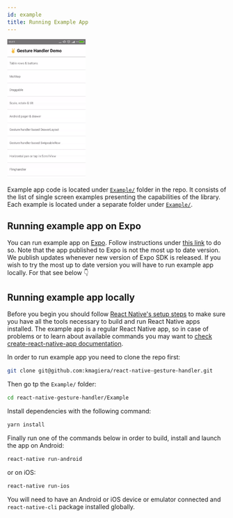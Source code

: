 ```yaml
---
id: example
title: Running Example App
---
```


<img src="assets/sampleapp.gif" data-canonical-src="https://gyazo.com/eb5c5741b6a9a16c692170a41a49c858.png" width="180" height="320" />

Example app code is located under [`Example/`](https://github.com/kmagiera/react-native-gesture-handler/tree/master/Example) folder in the repo.
It consists of the list of single screen examples presenting the capabilities of the library.
Each example is located under a separate folder under [`Example/`](https://github.com/kmagiera/react-native-gesture-handler/tree/master/Example).

## Running example app on Expo

You can run example app on [Expo](https://expo.io). Follow instructions under [this link](https://exp.host/@osdnk/gesturehandlerexample) to do so. Note that the app published to Expo is not the most up to date version. We publish updates whenever new version of Expo SDK is released. If you wish to try the most up to date version you will have to run example app locally. For that see below 👇

## Running example app locally

Before you begin you should follow [React Native's setup steps](http://facebook.github.io/react-native/docs/getting-started.html) to make sure you have all the tools necessary to build and run React Native apps installed.
The example app is a regular React Native app, so in case of problems or to learn about available commands you may want to [check create-react-native-app documentation](https://github.com/react-community/create-react-native-app/blob/master/react-native-scripts/template/README.md).

In order to run example app you need to clone the repo first:

```bash
git clone git@github.com:kmagiera/react-native-gesture-handler.git
```

Then go tp the `Example/` folder:
```bash
cd react-native-gesture-handler/Example
```

Install dependencies with the following command:
```bash
yarn install
```

Finally run one of the commands below in order to build, install and launch the app on Android:
```bash
react-native run-android
```

or on iOS:
```bash
react-native run-ios
```

You will need to have an Android or iOS device or emulator connected and `react-native-cli` package installed globally.

